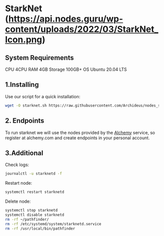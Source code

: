 # StarkNet (https://api.nodes.guru/wp-content/uploads/2022/03/StarkNet_Icon.png)

## System Requirements

CPU	4CPU
RAM	4GB
Storage	100GB+
OS	Ubuntu 20.04 LTS

## 1.Installing

Use our script for a quick installation:
```sh
wget -O starknet.sh https://raw.githubusercontent.com/Archideus/nodes_scripts/main/StarkNet/starknet.sh && chmod +x starknet.sh && ./starknet.sh
```

## 2. Endpoints
To run starknet we will use the nodes provided by the [Alchemy](https://alchemy.com/?r=cf7a724f05e2bf08) service, so register at alchemy.com and create endpoints in your personal account.

## 3.Additional
Check logs:
```sh
journalctl -u starknetd -f
```
Restart node:
```sh
systemctl restart starknetd
```
Delete node:
```sh
systemctl stop starknetd
systemctl disable starknetd
rm -rf ~/pathfinder/
rm -rf /etc/systemd/system/starknetd.service
rm -rf /usr/local/bin/pathfinder
```